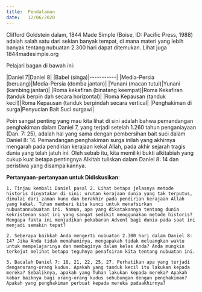 ```yaml
---
title:  Pendalaman
date:   12/06/2020
---
```


Clifford Goldstein dalam, 1844 Made Simple (Boise, ID: Pacific Press, 1988) adalah salah satu dari sekian banyak tempat, di mana materi yang lebih banyak tentang nubuatan 2.300 hari dapat ditemukan. Lihat juga 1844madesimple.org 

Pelajari bagan di bawah ini: 

|Daniel 7|Daniel 8| 
|Babel (singa)|-----------|
|Media-Persia (beruang)|Media-Persia (domba jantan)|
|Yunani (macan tutul)|Yunani (kambing jantan)| 
|Roma kekafiran (binatang keempat)|Roma Kekafiran (tanduk berpin dah secara horizontal)|
|Roma Kepausan (tanduk kecil)|Roma Kepausan (tanduk berpindah secara vertical|
|Penghakiman di surga|Penyucian Bait Suci surgawi| 

Poin sangat penting yang mau kita lihat di sini adalah bahwa pemandangan penghakiman dalam Daniel 7, yang terjadi setelah 1.260 tahun penganiayaan (Dan. 7: 25), adalah hal yang sama dengan pembersihan bait suci dalam Daniel 8: 14. Pemandangan penghakiman surga inilah yang akhirnya mengarah pada pendirian kerajaan kekal Allah, pada akhir sejarah tragis dunia yang telah jatuh ini. Oleh sebab itu, kita memiliki bukti alkitabiah yang cukup kuat betapa pentingnya Alkitab tuliskan dalam Daniel 8: 14 dan peristiwa yang disampaikannya. 

**Pertanyaan-pertanyaan untuk Didiskusikan**: 

`1. Tinjau kembali Daniel pasal 2. Lihat betapa jelasnya metode historis dinyatakan di sini: urutan kerajaan dunia yang tak terputus, dimulai dari zaman kuno dan berakhir pada pendirian kerajaan Allah yang kekal. Tuhan memberi kita kunci untuk menafsirkan nubuatannubuatan ini. Namun, apa yang dikatakannya tentang dunia kekristenan saat ini yang sangat sedikit menggunakan metode historis? Mengapa fakta ini menjadikan pekabaran Advent bagi dunia pada saat ini menjadi semakin tepat?` 

`2. Seberapa baikkah Anda mengerti nubuatan 2.300 hari dalam Daniel 8: 14? Jika Anda tidak memahaminya, mengapakah tidak meluangkan waktu untuk mempelajarinya dan membaginya dalam kelas Anda? Anda mungkin terkejut melihat betapa teguhnya penafsiran kita tentang nubuatan ini.` 

`3. Bacalah Daniel 7: 18, 21, 22, 25, 27. Perhatikan apa yang terjadi denganorang-orang kudus. Apakah yang tanduk kecil itu lakukan kepada mereka? Sebaliknya, apakah yang Tuhan lakukan kepada mereka? Apakah kabar baiknya bagi orang-orang kudus sehubungan dengan penghakiman? Apakah yang penghakiman perbuat kepada mereka padaakhirnya?`